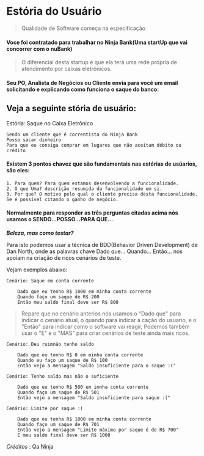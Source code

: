 # Estória do Usuário

> Qualidade de Software começa na especificação

#### Voce foi contratado para trabalhar no Ninja Bank(Uma startUp que vai concorrer com o nuBank)

> O diferencial desta startup é que ela terá uma rede própria de atendimento por caixas eletrônicos.

#### Seu PO, Analista de Negôcios ou Cliente envia para você um email solicitando e explicando como funciona o saque do banco:

## Veja a seguinte stória de usuário:
Estória: Saque no Caixa Eletrônico
```
Sendo um cliente que é correntista do Ninja Bank
Posso sacar dinheiro
Para que eu consiga comprar em lugares que não aceitam débito ou crédito
```

#### Existem 3 pontos chavez que são fundamentais nas estórias de usúarios, são eles:
    1. Para quem? Para quem estamos desenvolvendo a funcionalidade.
    2. O que Uma? descrição resumida da funcionalidade em si.
    3. Por que? O motivo pelo qual o cliente precisa desta funcionalidade. Se é possível citando o ganho de negócio.

#### Normalmente para responder as três perguntas citadas acima nós usamos o SENDO...POSSO...PARA QUE...

***Beleza, mas como testar?***

Para isto podemos usar a técnica de BDD(Behavior Driven Development) de Dan North, onde as palavras chave Dado que... Quando... Então... nos apoiam na criação de ricos cenários de teste.

Vejam exemplos abaixo:
```
Cenário: Saque em conta corrente
    
    Dado que eu tenho R$ 1000 em minha conta corrente
    Quando faço um saque de R$ 200
    Então meu saldo final deve ser R$ 800
```

> Repare que no cenário anterios nós usamos o "Dado que" para indicar o cenário atual, o quando para indicar a cação do usuario, e o "Então" para indicar como o software vai reagir, Podemos também usar o "E" e o "MAS" para criar cenários de teste ainda mais ricos.

```
Cenário: Deu ruimnão tenho saldo

    Dado que eu tenho R$ 0 em minha conta corrente
    Quando eu faço um saque de R$ 100
    Então vejo a mensagem "Saldo insuficiente para o saque :("
```

```
Cenário: Tenho saldo mas não o suficiente

    Dado que eu tenho R$ 500 em imnha conta corrente
    Quando faço um saque de R$ 501
    Então vejo a mensagem "Saldo insuficiente para saque :("
```

```
Cenário: Limite por saque :(

    Dado que eu tenha R$ 1000 em minha conta corrente
    Quando faço um saque de R$ 701
    Então vejo a mensagem "Limite máximo por saque é de R$ 700"
    E meu saldo final deve ser R$ 1000
```

_Créditos_ : Qa Ninja